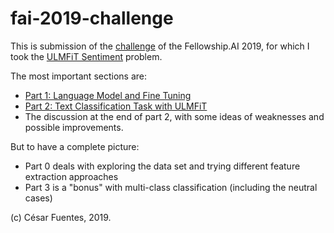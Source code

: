 # fai-2019-challenge

This is submission of the [challenge](https://fellowship.ai/challenge) of the Fellowship.AI 2019, for which I took the [ULMFiT Sentiment](http://nlp.fast.ai/classification/2018/05/15/introducting-ulmfit.html) problem.

The most important sections are:

- [Part 1: Language Model and Fine Tuning](Twitter%20US%20Airline%20Sentiment%20-%201.%20Language%20Model.ipynb)
- [Part 2: Text Classification Task with ULMFiT](Twitter%20US%20Airline%20Sentiment%20-%202.%20Classifier%20with%20ULMFiT.ipynb)
- The discussion at the end of part 2, with some ideas of weaknesses and possible improvements.

But to have a complete picture:
- Part 0 deals with exploring the data set and trying different feature extraction approaches
- Part 3 is a "bonus" with multi-class classification (including the neutral cases)

(c) César Fuentes, 2019.
